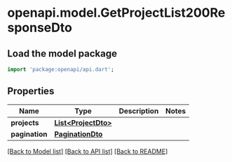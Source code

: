 # openapi.model.GetProjectList200ResponseDto

## Load the model package
```dart
import 'package:openapi/api.dart';
```

## Properties
Name | Type | Description | Notes
------------ | ------------- | ------------- | -------------
**projects** | [**List&lt;ProjectDto&gt;**](ProjectDto.md) |  | 
**pagination** | [**PaginationDto**](PaginationDto.md) |  | 

[[Back to Model list]](../README.md#documentation-for-models) [[Back to API list]](../README.md#documentation-for-api-endpoints) [[Back to README]](../README.md)


